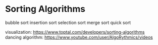 # Sorting Algorithms

bubble sort
insertion sort
selection sort
merge sort
quick sort

visualization: https://www.toptal.com/developers/sorting-algorithms
dancing algorithm: https://www.youtube.com/user/AlgoRythmics/videos
